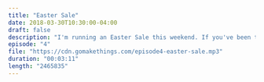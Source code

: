 ```yaml
---
title: "Easter Sale"
date: 2018-03-30T10:30:00-04:00
draft: false
description: "I'm running an Easter Sale this weekend. If you've been thinking about really digging into JavaScript this year, now through Monday you can get up to 50% off some of my most popular learning resources over at https://GoMakeThings.com."
episode: "4"
file: "https://cdn.gomakethings.com/episode4-easter-sale.mp3"
duration: "00:03:11"
length: "2465835"
---
```


